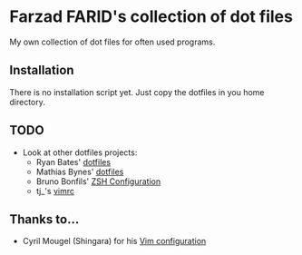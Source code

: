 # Farzad FARID's collection of dot files

My own collection of dot files for often used programs.

## Installation

There is no installation script yet. Just copy the dotfiles in you home directory.

## TODO

 * Look at other dotfiles projects:
   * Ryan Bates' [dotfiles](https://github.com/ryanb/dotfiles)
   * Mathias Bynes' [dotfiles](https://github.com/mathiasbynens/dotfiles)
   * Bruno Bonfils' [ZSH Configuration](http://svn.asyd.net/svn/zsh/trunk/)
   * tj_'s [vimrc](https://gist.github.com/961af9fd9cf7245d556e)

## Thanks to...

 * Cyril Mougel (Shingara) for his [Vim configuration](https://github.com/shingara/vim-conf)

